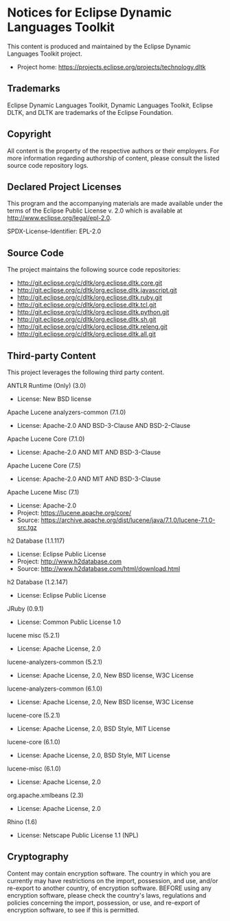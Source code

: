 # Notices for Eclipse Dynamic Languages Toolkit

This content is produced and maintained by the Eclipse Dynamic Languages Toolkit
project.

* Project home: https://projects.eclipse.org/projects/technology.dltk

## Trademarks

Eclipse Dynamic Languages Toolkit, Dynamic Languages Toolkit, Eclipse DLTK, and
DLTK are trademarks of the Eclipse Foundation.

## Copyright

All content is the property of the respective authors or their employers. For
more information regarding authorship of content, please consult the listed
source code repository logs.

## Declared Project Licenses

This program and the accompanying materials are made available under the terms
of the Eclipse Public License v. 2.0 which is available at
http://www.eclipse.org/legal/epl-2.0.

SPDX-License-Identifier: EPL-2.0

## Source Code

The project maintains the following source code repositories:

* http://git.eclipse.org/c/dltk/org.eclipse.dltk.core.git
* http://git.eclipse.org/c/dltk/org.eclipse.dltk.javascript.git
* http://git.eclipse.org/c/dltk/org.eclipse.dltk.ruby.git
* http://git.eclipse.org/c/dltk/org.eclipse.dltk.tcl.git
* http://git.eclipse.org/c/dltk/org.eclipse.dltk.python.git
* http://git.eclipse.org/c/dltk/org.eclipse.dltk.sh.git
* http://git.eclipse.org/c/dltk/org.eclipse.dltk.releng.git
* http://git.eclipse.org/c/dltk/org.eclipse.dltk.all.git

## Third-party Content

This project leverages the following third party content.

ANTLR Runtime (Only) (3.0)

* License: New BSD license

Apache Lucene analyzers-common (7.1.0)

* License: Apache-2.0 AND BSD-3-Clause AND BSD-2-Clause

Apache Lucene Core (7.1.0)

* License: Apache-2.0 AND MIT AND BSD-3-Clause

Apache Lucene Core (7.5)

* License: Apache-2.0 AND MIT AND BSD-3-Clause

Apache Lucene Misc (7.1)

* License: Apache-2.0
* Project: https://lucene.apache.org/core/
* Source:
   https://archive.apache.org/dist/lucene/java/7.1.0/lucene-7.1.0-src.tgz

h2 Database (1.1.117)

* License: Eclipse Public License
* Project: http://www.h2database.com
* Source: http://www.h2database.com/html/download.html

h2 Database (1.2.147)

* License: Eclipse Public License

JRuby (0.9.1)

* License: Common Public License 1.0

lucene misc (5.2.1)

* License: Apache License, 2.0

lucene-analyzers-common (5.2.1)

* License: Apache License, 2.0, New BSD license, W3C License

lucene-analyzers-common (6.1.0)

* License: Apache License, 2.0, New BSD license, W3C License	

lucene-core (5.2.1)

* License: Apache License, 2.0, BSD Style, MIT License

lucene-core (6.1.0)

* License: Apache License, 2.0, BSD Style, MIT License

lucene-misc (6.1.0)

* License: Apache License, 2.0

org.apache.xmlbeans (2.3)

* License: Apache License, 2.0

Rhino (1.6)

* License: Netscape Public License 1.1 (NPL)

## Cryptography

Content may contain encryption software. The country in which you are currently
may have restrictions on the import, possession, and use, and/or re-export to
another country, of encryption software. BEFORE using any encryption software,
please check the country's laws, regulations and policies concerning the import,
possession, or use, and re-export of encryption software, to see if this is
permitted.
